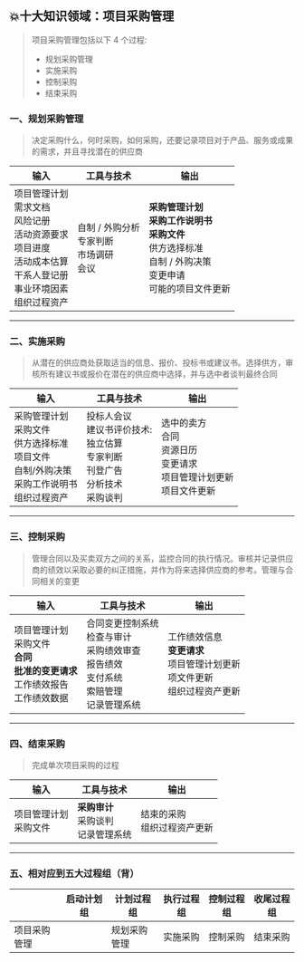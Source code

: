## 💥十大知识领域：项目采购管理

> 项目采购管理包括以下 4 个过程:
>
> * 规划采购管理
> * 实施采购
> * 控制采购
> * 结束采购

### 一、规划采购管理

> 决定采购什么，何时采购，如何采购，还要记录项目对于产品、服务或成果的需求，并且寻找潜在的供应商

| 输入                                                         | 工具与技术                                         | 输出                                                         |
| ------------------------------------------------------------ | -------------------------------------------------- | ------------------------------------------------------------ |
| 项目管理计划<br/>需求文档<br/>风险记册<br/>活动资源要求<br/>项目进度<br/>活动成本估算<br/>干系人登记册<br/>事业环境因素<br/>组织过程资产 | 自制 / 外购分析<br/>专家判断<br/>市场调研<br/>会议 | **采购管理计划**<br/>**采购工作说明书**<br/>**采购文件**<br/>供方选择标准<br/>自制 / 外购决策<br/>变更申请<br/>可能的项目文件更新 |

<hr/>

### 二、实施采购

> 从潜在的供应商处获取适当的信息、报价、投标书或建议书。选择供方，审核所有建议书或报价在潜在的供应商中选择，并与选中者谈判最终合同

| 输入                                                         | 工具与技术                                                   | 输出                                                         |
| ------------------------------------------------------------ | ------------------------------------------------------------ | ------------------------------------------------------------ |
| 采购管理计划<br/>采购文件<br/>供方选择标准<br/>项目文件<br/>自制/外购决策<br/>采购工作说明书<br/>组织过程资产 | 投标人会议<br/>建议书评价技术:<br/>独立估算<br/>专家判断<br/>刊登广告<br/>分析技术<br/>采购谈判 | 选中的卖方<br/>合同<br/>资源日历<br/>变更请求<br/>项目管理计划更新<br/>项目文件更新 |

<hr/>

### 三、控制采购

> 管理合同以及买卖双方之间的关系，监控合同的执行情况。审核并记录供应商的绩效以采取必要的纠正措施，并作为将来选择供应商的参考。管理与合同相关的变更

| 输入                                                         | 工具与技术                                                   | 输出                                                         |
| ------------------------------------------------------------ | ------------------------------------------------------------ | ------------------------------------------------------------ |
| 项目管理计划<br/>采购文件<br/>**合同**<br/>**批准的变更请求**<br/>工作绩效报告<br/>工作绩效数据 | 合同变更控制系统<br/>检查与审计<br/>采购绩效审查<br/>报告绩效<br/>支付系统<br/>索赔管理<br/>记录管理系统 | 工作绩效信息<br/>**变更请求**<br/>项目管理计划更新<br/>项文件更新<br/>组织过程资产更新 |

<hr/>

### 四、结束采购

> 完成单次项目采购的过程

| 输入                      | 工具与技术                                 | 输出                            |
| ------------------------- | ------------------------------------------ | ------------------------------- |
| 项目管理计划<br/>采购文件 | **采购审计**<br/>采购谈判<br/>记录管理系统 | 结束的采购<br/>组织过程资产更新 |

<hr/>

### 五、相对应到五大过程组（背）

|              | 启动计划组 | 计划过程组   | 执行过程组 | 控制过程组 | 收尾过程组 |
| ------------ | ---------- | ------------ | ---------- | ---------- | ---------- |
| 项目采购管理 |            | 规划采购管理 | 实施采购   | 控制采购   | 结束采购   |

